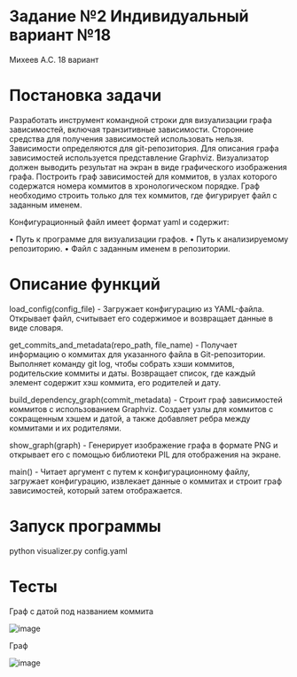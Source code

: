 # Задание №2 Индивидуальный вариант №18
Михеев А.С. 18 вариант
# Постановка задачи
Разработать инструмент командной строки для визуализации графа 
зависимостей, включая транзитивные зависимости. Сторонние средства для 
получения зависимостей использовать нельзя. Зависимости определяются для git-репозитория. Для описания графа 
зависимостей используется представление Graphviz. Визуализатор должен 
выводить результат на экран в виде графического изображения графа. 
Построить граф зависимостей для коммитов, в узлах которого содержатся 
номера коммитов в хронологическом порядке. Граф необходимо строить только 
для тех коммитов, где фигурирует файл с заданным именем. 

Конфигурационный файл имеет формат yaml и содержит: 

• Путь к программе для визуализации графов. 
• Путь к анализируемому репозиторию. 
• Файл с заданным именем в репозитории.

# Описание функций

load_config(config_file) - Загружает конфигурацию из YAML-файла. Открывает файл, считывает его содержимое и возвращает данные в виде словаря.

get_commits_and_metadata(repo_path, file_name) - Получает информацию о коммитах для указанного файла в Git-репозитории. Выполняет команду git log, чтобы собрать хэши коммитов, родительские коммиты и даты. Возвращает список, где каждый элемент содержит хэш коммита, его родителей и дату.

build_dependency_graph(commit_metadata) - Строит граф зависимостей коммитов с использованием Graphviz. Создает узлы для коммитов с сокращенным хэшем и датой, а также добавляет ребра между коммитами и их родителями.

show_graph(graph) - Генерирует изображение графа в формате PNG и открывает его с помощью библиотеки PIL для отображения на экране.

main() - Читает аргумент с путем к конфигурационному файлу, загружает конфигурацию, извлекает данные о коммитах и строит граф зависимостей, который затем отображается.

# Запуск программы 
python visualizer.py config.yaml

# Тесты 
Граф с датой под названием коммита 


![image](https://github.com/user-attachments/assets/9421436f-90af-4360-8824-845a816cb1bc) 


Граф

![image](https://github.com/user-attachments/assets/645220e0-c95a-4f51-9e58-7564298d8142)





